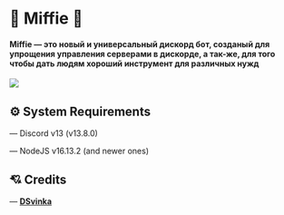 # 🌸 Miffie 🌸
#### Miffie — это новый и универсальный дискорд бот, созданый для упрощения управления серверами в дискорде, а так-же, для того чтобы дать людям хороший инструмент для различных нужд

<div align="centre"><img src="https://media.discordapp.net/attachments/922259224589922354/923074206248349726/Screenshot_2021-12-21_9.46.58_PM.png](https://media.discordapp.net/attachments/984299199967408163/991358811740835901/Screenshot_2022-06-28_09-05-14.png)"></div>

## ⚙️ System Requirements
— Discord v13 (v13.8.0)

— NodeJS v16.13.2 (and newer ones)

## 💘 Credits
— [**DSvinka**](https://github.com/DSvinka)